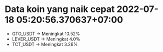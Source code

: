 # Data koin yang naik cepat 2022-07-18 05:20:56.370637+07:00

* GTO_USDT -> Meningkat 10.52%
* LEVER_USDT -> Meningkat 4.0%
* TCT_USDT -> Meningkat 3.26%
